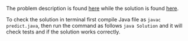 The problem description is found [here](https://leetcode.com/problems/predict-the-winner/description/) while the solution is found [here](https://github.com/aurimas13/Solutions-To-Problems/blob/main/LeetCode/Java%20Solutions/Predict%20the%20Winner/predict.java).

To check the solution in terminal first compile Java file as `javac predict.java`, then run the command as follows `java Solution` and it will check tests and if the solution works correctly.
